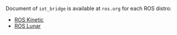 Document of `iot_bridge` is available at `ros.org` for each ROS distro:

* [ROS Kinetic](http://docs.ros.org/kinetic/api/iot_bridge/html/index.html)
* [ROS Lunar](http://docs.ros.org/lunar/api/iot_bridge/html/index.html)
